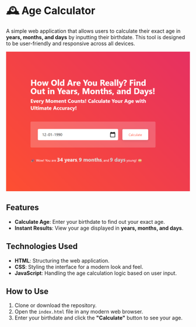 # 🕰️ Age Calculator

A simple web application that allows users to calculate their exact age in **years, months, and days** by inputting their birthdate. This tool is designed to be user-friendly and responsive across all devices.

![Age Calculator Screenshot](image.png)  <!-- Replace with the actual path to your image -->

## Features

- **Calculate Age**: Enter your birthdate to find out your exact age.
- **Instant Results**: View your age displayed in **years, months, and days**.

## Technologies Used

- **HTML**: Structuring the web application.
- **CSS**: Styling the interface for a modern look and feel.
- **JavaScript**: Handling the age calculation logic based on user input.

## How to Use

1. Clone or download the repository.
2. Open the `index.html` file in any modern web browser.
3. Enter your birthdate and click the **"Calculate"** button to see your age.
